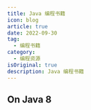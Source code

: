 ```yaml
---
title: Java 编程书籍
icon: blog
article: true
date: 2022-09-30
tag:
  - 编程书籍
category:
  - 编程资源
isOriginal: true
description: Java 编程书籍
---
```


## On Java 8